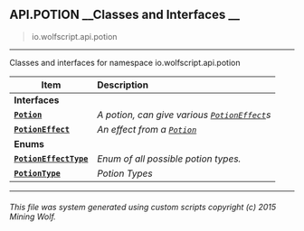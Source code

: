 ## API.POTION __Classes and Interfaces __

>io.wolfscript.api.potion

---

Classes and interfaces for namespace io.wolfscript.api.potion

Item | Description   
--- | :--- 
__Interfaces__|
__[`Potion`](Potion.md)__ | _A potion, can give various [`PotionEffect`](PotionEffect.md)s_ 
__[`PotionEffect`](PotionEffect.md)__ | _An effect from a [`Potion`](Potion.md)_ 
__Enums__|
__[`PotionEffectType`](PotionEffectType.md)__ | _Enum of all possible potion types._ 
__[`PotionType`](PotionType.md)__ | _Potion Types_ 



---



###### This file was system generated using custom scripts copyright (c) 2015 Mining Wolf.
	

